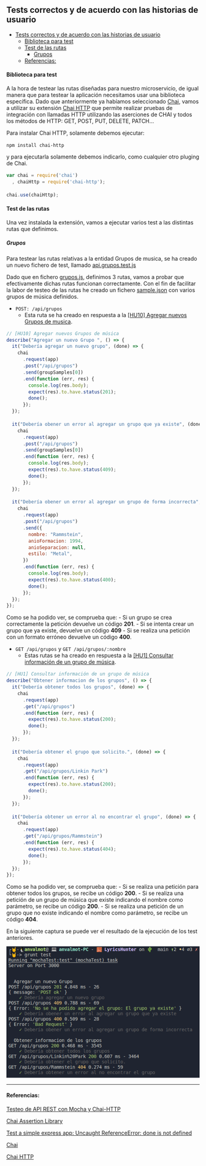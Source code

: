 ## Tests correctos y de acuerdo con las historias de usuario

<!-- ![](../Img/ "") -->
- [Tests correctos y de acuerdo con las historias de usuario](#tests-correctos-y-de-acuerdo-con-las-historias-de-usuario)
    - [Biblioteca para test](#biblioteca-para-test)
    - [Test de las rutas](#test-de-las-rutas)
      - [Grupos](#grupos)
    - [Referencias:](#referencias)

#### Biblioteca para test

A la hora de testear las rutas diseñadas para nuestro microservicio, de igual manera que para testear la aplicación necesitamos usar una biblioteca específica. Dado que anteriormente ya habíamos seleccionado [Chai](chaijs.com), vamos a utilizar su extensión  [Chai HTTP]() que permite realizar pruebas de integración con llamadas HTTP utilizando las aserciones de CHAI y todos los métodos de HTTP: GET, POST, PUT, DELETE, PATCH…

Para instalar Chai HTTP, solamente debemos ejecutar:

`npm install chai-http`

y para ejecutarla solamente debemos indicarlo, como cualquier otro pluging de Chai.

```javascript
var chai = require('chai')
  , chaiHttp = require('chai-http');

chai.use(chaiHttp);
```

#### Test de las rutas

Una vez instalada la extensión, vamos a ejecutar varios test a las distintas rutas que definimos.

##### Grupos

Para testear las rutas relativas a la entidad Grupos de musica, se ha creado un nuevo fichero de test, llamado [api.grupos.test.js](../../test/api.grupos.test.js)

Dado que en fichero [grupos.js](../../src/routes/grupos.js), definimos 3 rutas, vamos a probar que efectivamente dichas rutas funcionan correctamente. Con el fin de facilitar la labor de testeo de las rutas he creado un fichero [sample.json](../../test/sample.json) con varios grupos de música definidos.

- `POST: /api/grupos` 
  - Esta ruta se ha creado en respuesta a la [[HU10] Agregar nuevos Grupos de musica](https://github.com/AngelValera/LyricsHunter/issues/66).

```javascript
// [HU10] Agregar nuevos Grupos de música 
describe("Agregar un nuevo Grupo ", () => {
  it("Debería agregar un nuevo grupo", (done) => {
    chai
      .request(app)
      .post("/api/grupos")
      .send(groupSamples[0])
      .end(function (err, res) {
        console.log(res.body);
        expect(res).to.have.status(201);
        done();
      });
  });

  it("Debería obener un error al agregar un grupo que ya existe", (done) => {
    chai
      .request(app)
      .post("/api/grupos")
      .send(groupSamples[0])
      .end(function (err, res) {
        console.log(res.body);
        expect(res).to.have.status(409);
        done();
      });
  });

  it("Debería obener un error al agregar un grupo de forma incorrecta", (done) => {
    chai
      .request(app)
      .post("/api/grupos")
      .send({
        nombre: "Rammstein",
        anioFormacion: 1994,
        anioSeparacion: null,
        estilo: "Metal",
      })
      .end(function (err, res) {
        console.log(res.body);
        expect(res).to.have.status(400);
        done();
      });
  });
});
```
Como se ha podido ver, se comprueba que:
    - Si un grupo se crea correctamente la petición devuelve un código **201**.
    - Si se intenta crear un grupo que ya existe, devuelve un código **409**
    - Si se realiza una petición con un formato erróneo devuelve un código **400**.


- `GET /api/grupos` y `GET /api/grupos/:nombre`
  - Estas rutas se ha creado en respuesta a la [[HU1] Consultar información de un grupo de música](https://github.com/AngelValera/LyricsHunter/issues/12).

```javascript
// [HU1] Consultar información de un grupo de música
describe("Obtener informacion de los grupos", () => {  
  it("Debería obtener todos los grupos", (done) => {
    chai
      .request(app)
      .get("/api/grupos")
      .end(function (err, res) {
        expect(res).to.have.status(200);
        done();
      });
  });

  it("Debería obtener el grupo que solicito.", (done) => {
    chai
      .request(app)
      .get("/api/grupos/Linkin Park")
      .end(function (err, res) {
        expect(res).to.have.status(200);
        done();
      });
  });

  it("Debería obtener un error al no encontrar el grupo", (done) => {
    chai
      .request(app)
      .get("/api/grupos/Rammstein")
      .end(function (err, res) {
        expect(res).to.have.status(404);
        done();
      });
  });
});
```
Como se ha podido ver, se comprueba que:
    - Si se realiza una petición para obtener todos los grupos, se recibe un código **200**.
    - Si se realiza una petición de un grupo de música que existe indicando el nombre como parámetro, se recibe un código **200**.
    - Si se realiza una petición de un grupo que no existe indicando el nombre como parámetro, se recibe un código **404**.

En la siguiente captura se puede ver el resultado de la ejecución de los test anteriores.

![Ejecución de los test](../Img/Img_TestApi/1.png "Ejecución de los test")

---
#### Referencias:

[Testeo de API REST con Mocha y Chai-HTTP](https://www.paradigmadigital.com/dev/testeo-api-rest-mocha-chai-http/)

[Chai Assertion Library](https://www.chaijs.com/)

[Test a simple express app: Uncaught ReferenceError: done is not defined](https://stackoverflow.com/questions/55930430/test-a-simple-express-app-uncaught-referenceerror-done-is-not-defined)

[Chai](chaijs.com)

[Chai HTTP](https://www.chaijs.com/plugins/chai-http/)

[]()

[]()